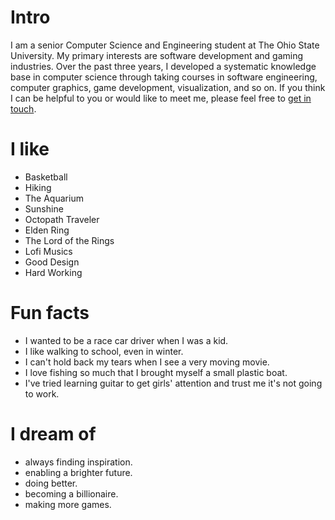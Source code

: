
# Intro

I am a senior Computer Science and Engineering student at The Ohio State University. My primary interests are software development and gaming industries. Over the past three years, I developed a systematic knowledge base in computer science through taking courses in software engineering, computer graphics, game development, visualization, and so on. If you think I can be helpful to you or would like to meet me, please feel free to [get in touch](/contact).

# I like

- Basketball
- Hiking
- The Aquarium
- Sunshine
- Octopath Traveler
- Elden Ring
- The Lord of the Rings
- Lofi Musics
- Good Design
- Hard Working

# Fun facts

- I wanted to be a race car driver when I was a kid.
- I like walking to school, even in winter.
- I can't hold back my tears when I see a very moving movie.
- I love fishing so much that I brought myself a small plastic boat.
- I've tried learning guitar to get girls' attention and trust me it's not going to work.

# I dream of

- always finding inspiration.
- enabling a brighter future.
- doing better.
- becoming a billionaire.
- making more games.

